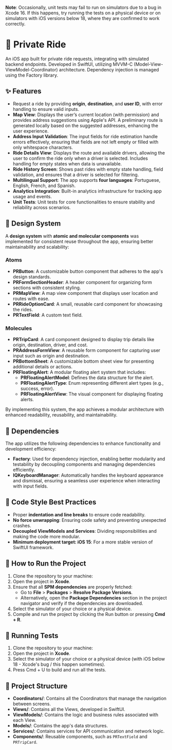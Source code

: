 **Note**: Occasionally, unit tests may fail to run on simulators due to a bug in Xcode 16. If this happens, try running the tests on a physical device or on simulators with iOS versions below 18, where they are confirmed to work correctly.

# 📱 Private Ride

An iOS app built for private ride requests, integrating with simulated backend endpoints. Developed in SwiftUI, utilizing MVVM-C (Model-View-ViewModel-Coordinator) architecture. Dependency injection is managed using the Factory library.

## ✨ Features

- Request a ride by providing **origin**, **destination**, and **user ID**, with error handling to ensure valid inputs.
- **Map View**: Displays the user’s current location (with permission) and provides address suggestions using Apple's API. A preliminary route is generated locally based on the suggested addresses, enhancing the user experience.
- **Address Input Validation**: The input fields for ride estimation handle errors effectively, ensuring that fields are not left empty or filled with only whitespace characters.
- **Ride Details View**: Displays the route and available drivers, allowing the user to confirm the ride only when a driver is selected. Includes handling for empty states when data is unavailable.
- **Ride History Screen**: Shows past rides with empty state handling, field validation, and ensures that a driver is selected for filtering.
- **Multilingual Support**: The app supports **four languages**: Portuguese, English, French, and Spanish.
- **Analytics Integration**: Built-in analytics infrastructure for tracking app usage and events.
- **Unit Tests**: Unit tests for core functionalities to ensure stability and reliability across scenarios.

## 🧩 Design System

A **design system** with **atomic and molecular components** was implemented for consistent reuse throughout the app, ensuring better maintainability and scalability:

### Atoms
- **PRButton**: A customizable button component that adheres to the app's design standards.
- **PRFormSectionHeader**: A header component for organizing form sections with consistent styling.
- **PRMapView**: A map view component that displays user location and routes with ease.
- **PRRideOptionCard**: A small, reusable card component for showcasing the rides.
- **PRTextField**: A custom text field.

### Molecules
- **PRTripCard**: A card component designed to display trip details like origin, destination, driver, and cost.
- **PRAddressFormView**: A reusable form component for capturing user input such as origin and destination.
- **PRBottomSheet**: A customizable bottom sheet view for presenting additional details or actions.
- **PRFloatingAlert**: A modular floating alert system that includes:
  - **PRFloatingAlertModel**: Defines the data structure for the alert.
  - **PRFloatingAlertType**: Enum representing different alert types (e.g., success, error).
  - **PRFloatingAlertView**: The visual component for displaying floating alerts.

By implementing this system, the app achieves a modular architecture with enhanced readability, reusability, and maintainability.

## 🔗 Dependencies

The app utilizes the following dependencies to enhance functionality and development efficiency:

- **Factory**: Used for dependency injection, enabling better modularity and testability by decoupling components and managing dependencies efficiently.
- **IQKeyboardManager**: Automatically handles the keyboard appearance and dismissal, ensuring a seamless user experience when interacting with input fields.

## 🎨 Code Style Best Practices

- Proper **indentation and line breaks** to ensure code readability.
- **No force unwrapping**: Ensuring code safety and preventing unexpected crashes.
- **Decoupled ViewModels and Services**: Dividing responsibilities and making the code more modular.
- **Minimum deployment target: iOS 15**: For a more stable version of SwiftUI framework.

## 🚀 How to Run the Project

1. Clone the repository to your machine:
2. Open the project in **Xcode**.
3. Ensure that all **SPM dependencies** are properly fetched:
   - Go to **File** > **Packages** > **Resolve Package Versions**.
   - Alternatively, open the **Package Dependencies** section in the project navigator and verify if the dependencies are downloaded.
4. Select the simulator of your choice or a physical device.
5. Compile and run the project by clicking the Run button or pressing **Cmd + R**.

## 🧪 Running Tests

1. Clone the repository to your machine:
2. Open the project in **Xcode**.
3. Select the simulator of your choice or a physical device (with iOS below 18 - Xcode's bug / this happen sometimes).
4. Press Cmd + U to build and run all the tests.

## 📜 Project Structure

- **Coordinators/**: Contains all the Coordinators that manage the navigation between screens.
- **Views/**: Contains all the Views, developed in SwiftUI.
- **ViewModels/**: Contains the logic and business rules associated with each View.
- **Models/**: Contains the app's data structures.
- **Services/**: Contains services for API communication and network logic.
- **Components/**: Reusable components, such as `PRTextField` and `PRTripCard`.
